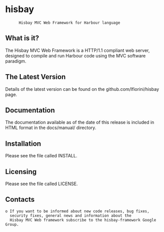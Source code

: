 hisbay
======

          Hisbay MVC Web Framework for Harbour language

  What is it?
  -----------

  The Hisbay MVC Web Framework is a HTTP/1.1 compliant web 
  server, designed to compile and run Harbour code using 
  the MVC software paradigm.

  The Latest Version
  ------------------

  Details of the latest version can be found on the
  github.com/lfiorini/hisbay page.

  Documentation
  -------------

  The documentation available as of the date of this release is
  included in HTML format in the docs/manual/ directory.

  Installation
  ------------

  Please see the file called INSTALL.

  Licensing
  ---------

  Please see the file called LICENSE.

  Contacts
  --------

    o If you want to be informed about new code releases, bug fixes,
      security fixes, general news and information about the 
      Hisbay MVC Web framework subscribe to the hisbay-framework Google Group.
